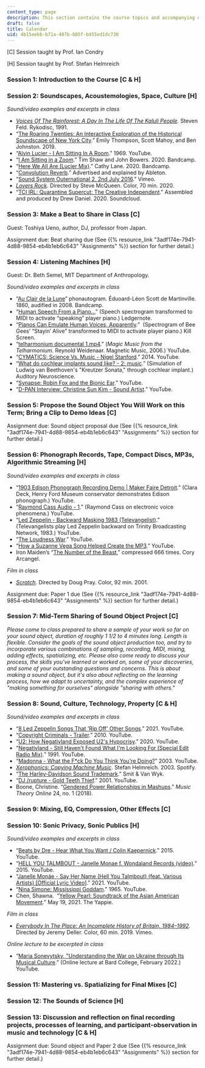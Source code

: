 ```yaml
---
content_type: page
description: This section contains the course topics and accompanying due dates.
draft: false
title: Calendar
uid: 4b15eebb-b71a-407b-805f-b455ed1dc730
---
```

\[C\] Session taught by Prof. Ian Condry

\[H\] Session taught by Prof. Stefan Helmreich

### Session 1: Introduction to the Course \[C & H\]

### Session 2: Soundscapes, Acoustemologies, Space, Culture \[H\] 

*Sound/video examples and excerpts in class*

- [*Voices Of The Rainforest: A Day In The Life Of The Kaluli People*](https://folkways.si.edu/voices-of-the-rainforest/world/music/album/smithsonian)*.* Steven Feld. Rykodisc, 1991. 
- “[The Roaring Twenties: An Interactive Exploration of the Historical Soundscape of New York City](http://nycitynoise.com/).” Emily Thompson, Scott Mahoy, and Ben Johnston. 2019. 
- “[Alvin Lucier - I Am Sitting In A Room](https://www.youtube.com/watch?v=fAxHlLK3Oyk).” 1969. YouTube.
- “[I Am Sitting in a Zoom](https://timshaw.bandcamp.com/album/i-am-sitting-in-a-zoom).” Tim Shaw and John Bowers. 2020. Bandcamp.
- “[Here We All Are (Lucier Mix)](https://amplify2020.bandcamp.com/album/here-we-all-are-lucier-mix).” Cathy Lane. 2020. Bandcamp.
- “[Convolution Reverb](https://www.ableton.com/en/packs/convolution-reverb/).” Advertised and explained by Ableton.
- “[Sound System Outernational 2, 2nd July 2016](https://vimeo.com/184107481).” Vimeo.
- [*Lovers Rock*](https://www.imdb.com/title/tt10551102/?ref_=fn_al_tt_5). Directed by Steve McQueen. Color, 70 min. 2020.  
- “[TCI IRL: Quarantine Supercut: The Creative Independent](https://soundcloud.com/user-597121341/tci-irl-the-sound-of-quarantine?ref=section-tci-irl-promo-open-call-quarantine-supercut-with-drew-daniel)." Assembled and produced by Drew Daniel. 2020. Soundcloud.

### Session 3: Make a Beat to Share in Class \[C\]

Guest: Toshiya Ueno, author, DJ, professor from Japan.

Assignment due: Beat sharing due (See {{% resource_link "3adf174e-7941-4d88-9854-eb4b1eb6c643" "Assignments" %}} section for further detail.)

### Session 4: Listening Machines \[H\] 

Guest: Dr. Beth Semel, MIT Department of Anthropology.

*Sound/video examples and excerpts in class*

- “[Au Clair de la Lune](https://dusttodigital.bandcamp.com/album/au-clair-de-la-lune)” phonautogram. Éduoard-Léon Scott de Martinville. 1860, audified in 2008. Bandcamp.
- “[Human Speech From a Piano…](https://ledgernote.com/blog/interesting/human-speech-piano/)” (Speech spectrogram transformed to MIDI to activate “speaking” player piano.) Ledgernote. 
- “[Pianos Can Emulate Human Voices, Apparently](https://killscreen.com/previously/articles/pianos-can-emulate-human-voices-apparently/).”  (Spectrogram of Bee Gees’ “Stayin’ Alive” transformed to MIDI to activate player piano.) Kill Screen.
- “[telharmonium documental 1.mp4](https://www.youtube.com/watch?v=TunkjJvbrHs).” (*Magic Music from the Telharmonium*. Reynold Weidenaar. Magnetic Music, 2006.) YouTube.
- “[CYMATICS: Science Vs. Music - Nigel Stanford](https://www.youtube.com/watch?v=Q3oItpVa9fs).” 2014. YouTube. 
- “[What do cochlear implants sound like? - 2: music](https://auditoryneuroscience.com/prosthetics/music).” (Simulation of Ludwig van Beethoven's "Kreutzer Sonata," through cochlear implant.) Auditory Neuroscience.
- “[Synapse: Robin Fox and the Bionic Ear](https://www.youtube.com/watch?v=HLX-rPsphV8).” YouTube.
- “[D-PAN Interview: Christine Sun Kim - Sound Artist](https://www.youtube.com/watch?v=cW3ZeoM5PsE).” YouTube.

### Session 5: Propose the Sound Object You Will Work on this Term; Bring a Clip to Demo Ideas \[C\] 

Assignment due: Sound object proposal due (See {{% resource_link "3adf174e-7941-4d88-9854-eb4b1eb6c643" "Assignments" %}} section for further detail.)

### Session 6: Phonograph Records, Tape, Compact Discs, MP3s, Algorithmic Streaming \[H\] 

*Sound/video examples and excerpts in class*

- “[1903 Edison Phonograph Recording Demo | Maker Faire Detroit](https://www.youtube.com/watch?v=wRTgl0qx6wE).” (Clara Deck, Henry Ford Museum conservator demonstrates Edison phonograph.) YouTube.
- “[Raymond Cass Audio - 1](https://www.youtube.com/watch?v=9LJlvB9kOVo).” (Raymond Cass on electronic voice phenomena.) YouTube.
- “[Led Zeppelin - Backward Masking 1983 (Televangelist)](https://www.youtube.com/watch?v=epCmTZx174A).” (Televangelists play Led Zeppelin backward on Trinity Broadcasting Network, 1983.) YouTube.
- “[The Loudness War](https://www.youtube.com/watch?v=3J91GEmTio0).” YouTube.
- “[How a Suzanne Vega Song Helped Create the MP3](https://www.youtube.com/watch?v=OeE5t7aJVsI).” YouTube.
- Iron Maiden’s “[The Number of the Beast](https://coryarcangel.com/downloads/Cory-Arcangel-666.mp3),” compressed 666 times. Cory Arcangel.

*Film in class*

- [*Scratch*](https://www.imdb.com/title/tt0143861/?ref_=nv_sr_srsg_7). Directed by Doug Pray. Color, 92 min. 2001.

Assignment due: Paper 1 due (See {{% resource_link "3adf174e-7941-4d88-9854-eb4b1eb6c643" "Assignments" %}} section for further detail.)

### Session 7: Mid-Term Sharing of Sound Object Project \[C\] 

*Please come to class prepared to share a sample of your work so far on your sound object, duration of roughly 1 1/2 to 4 minutes long. Length is flexible. Consider the goals of the sound object production too, and try to incorporate various combinations of sampling, recording, MIDI, mixing, adding effects, spatializing, etc. Please also come ready to discuss your process, the skills you've learned or worked on, some of your discoveries, and some of your outstanding questions and concerns. This is about making a sound object, but it's also about reflecting on the learning process, how we adapt to uncertainty, and the complex experience of "making something for ourselves" alongside "sharing with others."*

### Session 8: Sound, Culture, Technology, Property \[C & H\] 

*Sound/video examples and excerpts in class*

- “[8 Led Zeppelin Songs That 'Rip Off' Other Songs](https://www.youtube.com/watch?v=efuOELImxAc).” 2021. YouTube.
- “[Copyright Criminals - Trailer](https://www.youtube.com/watch?v=frlKBi9wAyA).” 2010. YouTube.
- “[U2: How Negativland Exposed U2's Hypocrisy](https://www.youtube.com/watch?v=yy11T6Ri0hk).” 2020. YouTube.
- “[Negativland - Still Haven't Found What I'm Looking For (Special Edit Radio Mix)](https://www.youtube.com/watch?v=AVroc7RvNeU).” 1991. YouTube.
- “[Madonna - What the F\*ck Do You Think You're Doing?](https://www.youtube.com/watch?v=XU5xC00m-gA)” 2003. YouTube.
- [*Xerophonics: Copying Machine Music*](https://open.spotify.com/album/5goxyvy7R96Pg0ibNiteGl). Stefan Helmreich. 2003. Spotify.
- “[The Harley-Davidson Sound Trademark](https://www.svw.co.za/the-harley-davidson-sound-trademark/).” Smit & Van Wyk. 
- “[DJ /rupture - Gold Teeth Thief](https://www.youtube.com/watch?v=9y6IbLbypWo).” 2001. YouTube.
- Boone, Christine. “[Gendered Power Relationships in Mashups](https://mtosmt.org/issues/mto.18.24.1/mto.18.24.1.boone.html).” *Music Theory Online* 24, no. 1 (2018).

### Session 9: Mixing, EQ, Compression, Other Effects \[C\] 

### Session 10: Sonic Privacy, Sonic Publics \[H\] 

*Sound/video examples and excerpts in class*

- “[Beats by Dre - Hear What You Want / Colin Kaepernick](https://www.youtube.com/watch?v=ZPllALdtgFI).” 2015. YouTube.
- “[HELL YOU TALMBOUT - Janelle Monae f. Wondaland Records (video)](https://www.youtube.com/watch?v=fumaCsQ9wKw).” 2015. YouTube.
- “[Janelle Monáe - Say Her Name (Hell You Talmbout) (feat. Various Artists) \[Official Lyric Video\]](https://www.youtube.com/watch?v=kQbeUN-IfyQ).” 2021. YouTube.
- “[Nina Simone: Mississippi Goddam](https://www.youtube.com/watch?v=LJ25-U3jNWM).” 1965. YouTube.
- Chen, Shawna.  “[Yellow Pearl: Soundtrack of the Asian American Movement](https://theyappie.com/asian-american-movement-yellow-pearl/).” May 19, 2021. The Yappie.

*Film in class*

- [*Everybody In The Place: An Incomplete History of Britain, 1984–1992*](https://vimeo.com/394779397)*.* Directed by Jeremy Deller. Color, 60 min. 2019. Vimeo.

*Online lecture to be excerpted in class*

- “[Maria Sonevytsky, "Understanding the War on Ukraine through Its Musical Culture](https://www.youtube.com/watch?v=Ex6R1-XGg9s&t=1s).” (Online lecture at Bard College, February 2022.) YouTube.

### Session 11: Mastering vs. Spatializing for Final Mixes \[C\] 

### Session 12: The Sounds of Science \[H\] 

### Session 13: Discussion and reflection on final recording projects, processes of learning, and participant-observation in music and technology \[C & H\] 

Assignment due: Sound object and Paper 2 due (See {{% resource_link "3adf174e-7941-4d88-9854-eb4b1eb6c643" "Assignments" %}} section for further detail.)